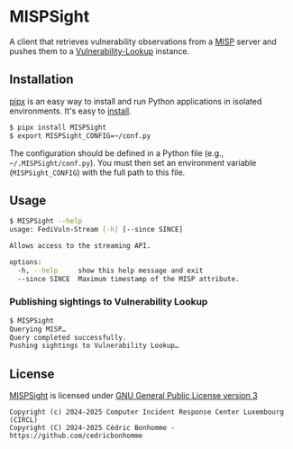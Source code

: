 # MISPSight

A client that retrieves vulnerability observations from a [MISP](https://github.com/MISP/MISP) server and pushes them to a
[Vulnerability-Lookup](https://github.com/vulnerability-lookup/vulnerability-lookup) instance.


## Installation


[pipx](https://github.com/pypa/pipx) is an easy way to install and run Python applications in isolated environments.
It's easy to [install](https://github.com/pypa/pipx?tab=readme-ov-file#on-linux).


```bash
$ pipx install MISPSight
$ export MISPSight_CONFIG=~/conf.py
```

The configuration should be defined in a Python file (e.g., ``~/.MISPSight/conf.py``).
You must then set an environment variable (``MISPSight_CONFIG``) with the full path to this file.


## Usage

```bash
$ MISPSight --help
usage: FediVuln-Stream [-h] [--since SINCE]

Allows access to the streaming API.

options:
  -h, --help     show this help message and exit
  --since SINCE  Maximum timestamp of the MISP attribute.
```

### Publishing sightings to Vulnerability Lookup

```bash
$ MISPSight
Querying MISP…
Query completed successfully.
Pushing sightings to Vulnerability Lookup…
```


## License

[MISPSight](https://github.com/vulnerability-lookup/MISPSight) is licensed under
[GNU General Public License version 3](https://www.gnu.org/licenses/gpl-3.0.html)

~~~
Copyright (c) 2024-2025 Computer Incident Response Center Luxembourg (CIRCL)
Copyright (C) 2024-2025 Cédric Bonhomme - https://github.com/cedricbonhomme
~~~
